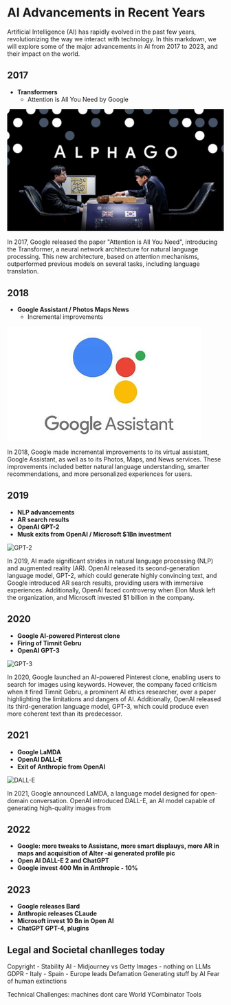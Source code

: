 # AI Advancements in Recent Years

Artificial Intelligence (AI) has rapidly evolved in the past few years, revolutionizing the way we interact with technology. In this markdown, we will explore some of the major advancements in AI from 2017 to 2023, and their impact on the world.

## 2017

- **Transformers**
    - Attention is All You Need by Google

![Transformer](images/history/alphago.jpg)

In 2017, Google released the paper "Attention is All You Need", introducing the Transformer, a neural network architecture for natural language processing. This new architecture, based on attention mechanisms, outperformed previous models on several tasks, including language translation.

## 2018

- **Google Assistant / Photos Maps News**
    - Incremental improvements

![Google Assistant](images/history/google_aaistant.jpeg)

In 2018, Google made incremental improvements to its virtual assistant, Google Assistant, as well as to its Photos, Maps, and News services. These improvements included better natural language understanding, smarter recommendations, and more personalized experiences for users.

## 2019

- **NLP advancements**
- **AR search results**
- **OpenAI GPT-2**
- **Musk exits from OpenAI / Microsoft $1Bn investment**

![GPT-2](https://cdn.vox-cdn.com/thumbor/ghZV7TjTfTgD7z-eftd3TLF3c4k=/1400x1400/filters:format(jpeg)/cdn.vox-cdn.com/uploads/chorus_asset/file/19806813/GPT_3.png)

In 2019, AI made significant strides in natural language processing (NLP) and augmented reality (AR). OpenAI released its second-generation language model, GPT-2, which could generate highly convincing text, and Google introduced AR search results, providing users with immersive experiences. Additionally, OpenAI faced controversy when Elon Musk left the organization, and Microsoft invested $1 billion in the company.

## 2020

- **Google AI-powered Pinterest clone**
- **Firing of Timnit Gebru**
- **OpenAI GPT-3**

![GPT-3](https://d33wubrfki0l68.cloudfront.net/3c81d187f0676d94b6c93b6f2911bbbf834d78e7/58006/assets/images/gpt-3_2x.png)

In 2020, Google launched an AI-powered Pinterest clone, enabling users to search for images using keywords. However, the company faced criticism when it fired Timnit Gebru, a prominent AI ethics researcher, over a paper highlighting the limitations and dangers of AI. Additionally, OpenAI released its third-generation language model, GPT-3, which could produce even more coherent text than its predecessor.

## 2021

- **Google LaMDA**
- **OpenAI DALL-E**
- **Exit of Anthropic from OpenAI**

![DALL-E](https://miro.medium.com/max/1000/1*GcI8DPo8zJ5l5e5bB1g_UA.png)

In 2021, Google announced LaMDA, a language model designed for open-domain conversation. OpenAI introduced DALL-E, an AI model capable of generating high-quality images from

## 2022

- **Google: more tweaks to Assistanc, more smart displauys, more AR in maps and acquisition of Alter -ai generated profile pic**
- **Open AI DALL-E 2 and ChatGPT**
- **Google invest 400 Mn in Anthropic - 10%**

## 2023

- **Google releases Bard**
- **Anthropic releases CLaude**
- **Microsoft invest 10 Bn in Open AI**
- **ChatGPT GPT-4, plugins**

## Legal and Societal chanlleges today
Copyright
    - Stability AI - Midjourney vs Getty Images
    - nothing on LLMs
GDPR
    - Italy
    - Spain
    - Europe leads
Defamation
Generating stuff by AI
Fear of human extinctions

Technical Challenges: machines dont care
World
YCombinator
Tools


